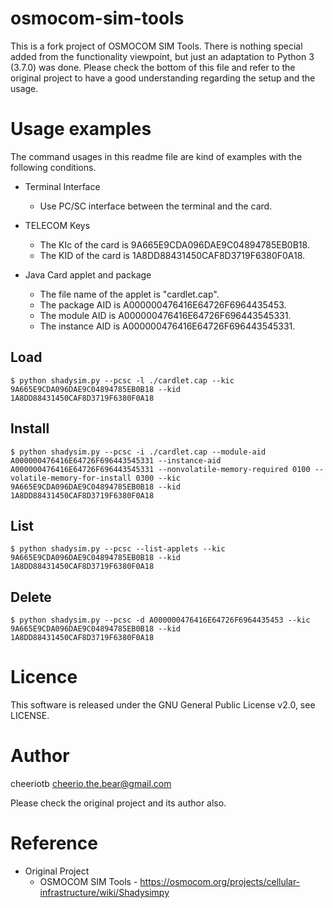 # osmocom-sim-tools

This is a fork project of OSMOCOM SIM Tools.
There is nothing special added from the functionality viewpoint, but just an adaptation to Python 3 (3.7.0) was done.
Please check the bottom of this file and refer to the original project to have a good understanding regarding the setup and the usage.

# Usage examples

The command usages in this readme file are kind of examples with the following conditions.

- Terminal Interface
    - Use PC/SC interface between the terminal and the card.

- TELECOM Keys
    - The KIc of the card is 9A665E9CDA096DAE9C04894785EB0B18.
    - The KID of the card is 1A8DD88431450CAF8D3719F6380F0A18.

- Java Card applet and package

    - The file name of the applet is "cardlet.cap".
    - The package AID is A000000476416E64726F6964435453.
    - The module AID is A000000476416E64726F696443545331.
    - The instance AID is A000000476416E64726F696443545331.

## Load

    $ python shadysim.py --pcsc -l ./cardlet.cap --kic 9A665E9CDA096DAE9C04894785EB0B18 --kid 1A8DD88431450CAF8D3719F6380F0A18

## Install

    $ python shadysim.py --pcsc -i ./cardlet.cap --module-aid A000000476416E64726F696443545331 --instance-aid A000000476416E64726F696443545331 --nonvolatile-memory-required 0100 --volatile-memory-for-install 0300 --kic 9A665E9CDA096DAE9C04894785EB0B18 --kid 1A8DD88431450CAF8D3719F6380F0A18

## List

    $ python shadysim.py --pcsc --list-applets --kic 9A665E9CDA096DAE9C04894785EB0B18 --kid 1A8DD88431450CAF8D3719F6380F0A18

## Delete

    $ python shadysim.py --pcsc -d A000000476416E64726F6964435453 --kic 9A665E9CDA096DAE9C04894785EB0B18 --kid 1A8DD88431450CAF8D3719F6380F0A18

# Licence

This software is released under the GNU General Public License v2.0, see LICENSE.

# Author

cheeriotb <cheerio.the.bear@gmail.com>

Please check the original project and its author also.

# Reference

* Original Project
    * OSMOCOM SIM Tools - https://osmocom.org/projects/cellular-infrastructure/wiki/Shadysimpy
